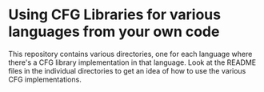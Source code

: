 # Using CFG Libraries for various languages from your own code

This repository contains various directories, one for each language where there's a CFG library implementation in that language. Look at the README files in the individual directories to get an idea of how to use the various CFG implementations.

